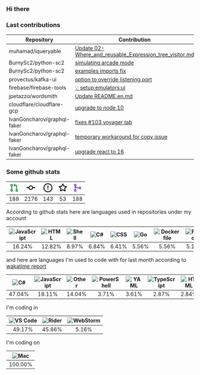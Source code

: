 ### Hi there

### Last contributions

| Repository                  | Contribution                                                                                            |
| --------------------------- | ------------------------------------------------------------------------------------------------------- |
| muhamad/iqueryable          | [Update 02-Where_and_reusable_Expression_tree_visitor.md](https://github.com/muhamad/iqueryable/pull/1) |
| BurnySc2/python-sc2         | [simulating arcade mode](https://github.com/BurnySc2/python-sc2/pull/118)                               |
| BurnySc2/python-sc2         | [examples imports fix](https://github.com/BurnySc2/python-sc2/pull/116)                                 |
| provectus/kafka-ui          | [option to override listening port](https://github.com/provectus/kafka-ui/pull/604)                     |
| firebase/firebase-tools     | [💡 setup:emulators:ui](https://github.com/firebase/firebase-tools/pull/3152)                           |
| jpetazzo/wordsmith          | [Update README.en.md](https://github.com/jpetazzo/wordsmith/pull/4)                                     |
| cloudflare/cloudflare-gcp   | [upgrade to node 10](https://github.com/cloudflare/cloudflare-gcp/pull/45)                              |
| IvanGoncharov/graphql-faker | [fixes #103 voyager tab](https://github.com/IvanGoncharov/graphql-faker/pull/116)                       |
| IvanGoncharov/graphql-faker | [temporary workaround for copy issue](https://github.com/IvanGoncharov/graphql-faker/pull/115)          |
| IvanGoncharov/graphql-faker | [upgrade react to 16](https://github.com/IvanGoncharov/graphql-faker/pull/111)                          |

### Some github stats

| <img src="assets/icons/pullrequest.svg" width="24" height="24" alt="requests" title="requests" /> | <img src="assets/icons/commit.svg" width="24" height="24" alt="commits" title="commits" /> | <img src="assets/icons/issue.svg" width="24" height="24" alt="issues" title="issues" /> | <img src="assets/icons/star.svg" width="24" height="24" alt="stars" title="stars" /> | <img src="assets/icons/merge.svg" width="24" height="24" alt="contributions" title="contributions" /> |
| :-----------------------------------------------------------------------------------------------: | :----------------------------------------------------------------------------------------: | :-------------------------------------------------------------------------------------: | :----------------------------------------------------------------------------------: | :---------------------------------------------------------------------------------------------------: |
|                                                188                                                |                                            2176                                            |                                           143                                           |                                          53                                          |                                                  188                                                  |

According to github stats here are languages used in repositories under my account

| <img src="https://upload.wikimedia.org/wikipedia/commons/9/99/Unofficial_JavaScript_logo_2.svg" width="24" height="24" alt="JavaScript" title="JavaScript" /> | <img src="https://upload.wikimedia.org/wikipedia/commons/6/61/HTML5_logo_and_wordmark.svg" width="24" height="24" alt="HTML" title="HTML" /> | <img src="https://www.svgrepo.com/show/149905/txt-file-symbol.svg" width="24" height="24" alt="Shell" title="Shell" /> | <img src="https://upload.wikimedia.org/wikipedia/commons/a/a3/.NET_Logo.svg" width="24" height="24" alt="C#" title="C#" /> | <img src="https://cdn1.iconfinder.com/data/icons/logotypes/32/badge-css-3-256.png" width="24" height="24" alt="CSS" title="CSS" /> | <img src="https://upload.wikimedia.org/wikipedia/commons/0/05/Go_Logo_Blue.svg" width="24" height="24" alt="Go" title="Go" /> | <img src="https://www.svgrepo.com/show/149905/txt-file-symbol.svg" width="24" height="24" alt="Dockerfile" title="Dockerfile" /> | <img src="https://upload.wikimedia.org/wikipedia/commons/c/c3/Python-logo-notext.svg" width="24" height="24" alt="Python" title="Python" /> | <img src="https://upload.wikimedia.org/wikipedia/commons/4/4c/Typescript_logo_2020.svg" width="24" height="24" alt="TypeScript" title="TypeScript" /> | <img src="https://upload.wikimedia.org/wikipedia/commons/2/27/PHP-logo.svg" width="24" height="24" alt="PHP" title="PHP" /> |
| :-----------------------------------------------------------------------------------------------------------------------------------------------------------: | :------------------------------------------------------------------------------------------------------------------------------------------: | :--------------------------------------------------------------------------------------------------------------------: | :------------------------------------------------------------------------------------------------------------------------: | :--------------------------------------------------------------------------------------------------------------------------------: | :---------------------------------------------------------------------------------------------------------------------------: | :------------------------------------------------------------------------------------------------------------------------------: | :-----------------------------------------------------------------------------------------------------------------------------------------: | :---------------------------------------------------------------------------------------------------------------------------------------------------: | :-------------------------------------------------------------------------------------------------------------------------: |
|                                                                             16.24%                                                                            |                                                                    12.82%                                                                    |                                                          8.97%                                                         |                                                            6.84%                                                           |                                                                6.41%                                                               |                                                             5.56%                                                             |                                                               5.56%                                                              |                                                                    5.13%                                                                    |                                                                         5.13%                                                                         |                                                             4.7%                                                            |

and here are languages I'm used to code with for last month according to [wakatime report](https://wakatime.com/@mac)

| <img src="https://upload.wikimedia.org/wikipedia/commons/a/a3/.NET_Logo.svg" width="24" height="24" alt="C#" title="C#" /> | <img src="https://upload.wikimedia.org/wikipedia/commons/9/99/Unofficial_JavaScript_logo_2.svg" width="24" height="24" alt="JavaScript" title="JavaScript" /> | <img src="https://www.svgrepo.com/show/149905/txt-file-symbol.svg" width="24" height="24" alt="Other" title="Other" /> | <img src="https://www.svgrepo.com/show/149905/txt-file-symbol.svg" width="24" height="24" alt="PowerShell" title="PowerShell" /> | <img src="https://upload.wikimedia.org/wikipedia/commons/6/63/YAML_logo_in_SVG_format.svg" width="24" height="24" alt="YAML" title="YAML" /> | <img src="https://upload.wikimedia.org/wikipedia/commons/4/4c/Typescript_logo_2020.svg" width="24" height="24" alt="TypeScript" title="TypeScript" /> | <img src="https://upload.wikimedia.org/wikipedia/commons/6/61/HTML5_logo_and_wordmark.svg" width="24" height="24" alt="HTML" title="HTML" /> | <img src="https://upload.wikimedia.org/wikipedia/commons/c/c9/JSON_vector_logo.svg" width="24" height="24" alt="JSON" title="JSON" /> | <img src="https://upload.wikimedia.org/wikipedia/commons/4/4b/Bash_Logo_Colored.svg" width="24" height="24" alt="Bash" title="Bash" /> |
| :------------------------------------------------------------------------------------------------------------------------: | :-----------------------------------------------------------------------------------------------------------------------------------------------------------: | :--------------------------------------------------------------------------------------------------------------------: | :------------------------------------------------------------------------------------------------------------------------------: | :------------------------------------------------------------------------------------------------------------------------------------------: | :---------------------------------------------------------------------------------------------------------------------------------------------------: | :------------------------------------------------------------------------------------------------------------------------------------------: | :-----------------------------------------------------------------------------------------------------------------------------------: | :------------------------------------------------------------------------------------------------------------------------------------: |
|                                                           47.04%                                                           |                                                                             18.11%                                                                            |                                                         14.04%                                                         |                                                               3.71%                                                              |                                                                     3.61%                                                                    |                                                                         2.87%                                                                         |                                                                     2.84%                                                                    |                                                                 2.30%                                                                 |                                                                  1.60%                                                                 |

I'm coding in

| <img src="https://upload.wikimedia.org/wikipedia/commons/9/9a/Visual_Studio_Code_1.35_icon.svg" width="24" height="24" alt="VS Code" title="VS Code" /> | <img src="https://resources.jetbrains.com/storage/products/company/brand/logos/Rider_icon.svg" width="24" height="24" alt="Rider" title="Rider" /> | <img src="https://resources.jetbrains.com/storage/products/company/brand/logos/WebStorm_icon.svg" width="24" height="24" alt="WebStorm" title="WebStorm" /> |
| :-----------------------------------------------------------------------------------------------------------------------------------------------------: | :------------------------------------------------------------------------------------------------------------------------------------------------: | :---------------------------------------------------------------------------------------------------------------------------------------------------------: |
|                                                                          49.17%                                                                         |                                                                       45.66%                                                                       |                                                                            5.16%                                                                            |

I'm coding on

| <img src="https://upload.wikimedia.org/wikipedia/commons/f/fa/Apple_logo_black.svg" width="24" height="24" alt="Mac" title="Mac" /> |
| :---------------------------------------------------------------------------------------------------------------------------------: |
|                                                               100.00%                                                               |
